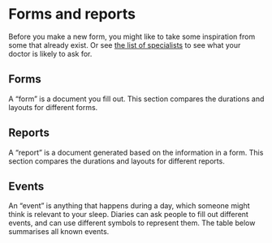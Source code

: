 # Forms and reports

<!--

  DO NOT EDIT THIS FILE DIRECTLY

  See https://github.com/sleepdiary/resources/blob/main/bin/generate-from-resources.js

 -->

Before you make a new form, you might like to take some inspiration from some that already exist.  Or see [the list of specialists](./) to see what your doctor is likely to ask for.

## Forms

A &ldquo;form&rdquo; is a document you fill out.  This section compares the durations and layouts for different forms.

<SortableTable :columns="forms_reports_columns" :rows="forms_rows" />

## Reports

A &ldquo;report&rdquo; is a document generated based on the information in a form.  This section compares the durations and layouts for different reports.

<SortableTable :columns="forms_reports_columns" :rows="reports_rows" />

## Events

An &ldquo;event&rdquo; is anything that happens during a day, which someone might think is relevant to your sleep.  Diaries can ask people to fill out different events, and can use different symbols to represent them.  The table below summarises all known events.

<SortableTable :columns="events_columns" :rows="events_rows" />

<script>
export default {
  data() {
    return {
      forms_reports_columns: [
        { key: 'Source'         , value: 'Source' },
        { key: 'page_duration'  , value: 'page duration' },
        { key: 'total_pages'    , value: 'total pages' },
        { key: 'start_time'     , value: 'start time' },
        { key: 'inbed_marker'   , value: 'in-bed marker' },
        { key: 'outofbed_marker', value: 'out-of-bed marker' },
        { key: 'sleep_marker'   , value: 'sleep marker' },
      ],
      events_columns: [
        { key: 'Source'     , value: 'Source' },
        { key: 'Event'      , value: 'Event' },
        { key: 'Description', value: 'Description' },
      ],
      forms_rows: [{"name":"Adult sleep diary","layout":"calendar","sharing_status":"found online","find_this_by":"going to their [forms and resources page](https://sleepdoc.com/forms)","page_duration":{"key":"0028","value":"28 days"},"total_pages":1,"start_time":{"key":"18","value":"6pm"},"inbed_marker":"○","outofbed_marker":"🌅","sleep_marker":"●―● (asleep) <br/> N〰N (nap)","gallery":[{"thumb":"/resources/thumbs/Center for Sleep and Wake Disorders-adult.jpg","url":"https://sleepdoc.com/wp-content/uploads/2019/10/sleep_log.pdf","title":"Adult sleep diary","display_name":"Adult sleep diary: Adult sleep diary","short_name":"Adult sleep diary"}],"events":[{"key":"A","value":"alcohol"},{"key":"M","value":"medication"},{"key":"C","value":"caffeine"},{"key":"T","value":"TV"}],"display_name":"The Center for Sleep & Wake Disorders: Adult sleep diary","short_name":"Center for Sleep & Wake Disorders: Adult sleep diary","thumb":"/resources/thumbs/Center for Sleep and Wake Disorders-adult.jpg","url":"https://sleepdoc.com/wp-content/uploads/2019/10/sleep_log.pdf","Source":{"key":"center for sleep & wake disorders","value":"<a href=\"https://sleepdoc.com/wp-content/uploads/2019/10/sleep_log.pdf\">Center for Sleep & Wake Disorders: Adult sleep diary</a>"}},{"name":"Adolescent sleep diary","layout":"calendar","gallery":[{"thumb":"/resources/thumbs/Center for Sleep and Wake Disorders-adolescent.jpg","url":"https://sleepdoc.com/wp-content/uploads/2019/10/Sleep-log-adolescent.pdf","title":"Adolescent sleep diary","display_name":"Adolescent sleep diary: Adolescent sleep diary","short_name":"Adolescent sleep diary"}],"sharing_status":"found online","find_this_by":"going to their [forms and resources page](https://sleepdoc.com/forms)","page_duration":{"key":"0028","value":"28 days"},"total_pages":1,"start_time":{"key":"18","value":"6pm"},"inbed_marker":"○","outofbed_marker":"🌅","sleep_marker":"●―● (asleep) <br/> N〰N (nap)","events":[{"key":"F","value":"food"},{"key":"M","value":"medication"},{"key":"C","value":"caffeine"},{"key":"T","value":"TV"}],"display_name":"The Center for Sleep & Wake Disorders: Adolescent sleep diary","short_name":"Center for Sleep & Wake Disorders: Adolescent sleep diary","thumb":"/resources/thumbs/Center for Sleep and Wake Disorders-adolescent.jpg","url":"https://sleepdoc.com/wp-content/uploads/2019/10/Sleep-log-adolescent.pdf","Source":{"key":"center for sleep & wake disorders","value":"<a href=\"https://sleepdoc.com/wp-content/uploads/2019/10/Sleep-log-adolescent.pdf\">Center for Sleep & Wake Disorders: Adolescent sleep diary</a>"}},{"layout":"calendar","gallery":[{"thumb":"/resources/thumbs/Dr. Karen M. Baker.jpg","url":"http://www.orlandosleep.com/forms/sleepdiary_v2.pdf","title":"Dr. Karen M. Baker","display_name":"Dr. Karen M. Baker","short_name":"Dr. Karen M. Baker"}],"sharing_status":"found online","find_this_by":"clicking on the &ldquo;Sleep facts & info&rdquo; menu on [her home page](http://www.orlandosleep.com/)","page_duration":{"key":"0014","value":"2 weeks"},"total_pages":1,"start_time":{"key":"12","value":"Noon"},"inbed_marker":"&#x7c;","outofbed_marker":"(none)","sleep_marker":"▬","events":[{"key":"C","value":"coffee, cola, or tea"},{"key":"M","value":"medicine"},{"key":"A","value":"alcohol"},{"key":"E","value":"exercise"}],"display_name":"Dr. Karen M. Baker","short_name":"Dr. Karen M. Baker","thumb":"/resources/thumbs/Dr. Karen M. Baker.jpg","url":"http://www.orlandosleep.com/forms/sleepdiary_v2.pdf","Source":{"key":"karen m. baker","value":"<a href=\"http://www.orlandosleep.com/forms/sleepdiary_v2.pdf\">Dr. Karen M. Baker</a>"}},{"layout":"calendar","gallery":[{"thumb":"/resources/thumbs/Raleigh Neurology Associates.jpg","url":"/resources/forms/Raleigh Neurology Associates/Raleigh_Neurology_Sleep_Chart_blank.pdf","title":"Raleigh Neurology Associates","display_name":"Raleigh Neurology Associates","short_name":"Raleigh Neurology Associates"}],"sharing_status":"shared with consent","page_duration":{"key":"0060","value":"2 months"},"total_pages":1,"start_time":{"key":"18","value":"6pm"},"inbed_marker":"&darr;","outofbed_marker":"&uarr;","sleep_marker":"▬","display_name":"Raleigh Neurology Associates","short_name":"Raleigh Neurology Associates","thumb":"/resources/thumbs/Raleigh Neurology Associates.jpg","url":"/resources/forms/Raleigh Neurology Associates/Raleigh_Neurology_Sleep_Chart_blank.pdf","Source":{"key":"raleigh neurology associates","value":"<a href=\"/resources/forms/Raleigh Neurology Associates/Raleigh_Neurology_Sleep_Chart_blank.pdf\">Raleigh Neurology Associates</a>"}}],
      reports_rows: [{"name":"Universal Charter","layout":"calendar","how_received":"shared with consent","page_duration":{"key":0,"value":"variable"},"total_pages":1,"start_time":{"key":"00","value":"midnight"},"inbed_marker":"(none)","outofbed_marker":"(none)","sleep_marker":"▮","gallery":[{"title":"Simple","thumb":"/resources/thumbs/SleepCharter/simple.jpg","url":"/resources/images/SleepCharter/simple.png","display_name":"Simple","short_name":"Simple"},{"title":"Weekday alarm","thumb":"/resources/thumbs/SleepCharter/weekday_alarm.jpg","url":"/resources/images/SleepCharter/weekday_alarm.png","display_name":"Weekday alarm","short_name":"Weekday alarm"},{"title":"DSPD","thumb":"/resources/thumbs/SleepCharter/dspd.jpg","url":"/resources/images/SleepCharter/dspd.png","display_name":"DSPD","short_name":"DSPD"},{"title":"Non-24","thumb":"/resources/thumbs/SleepCharter/non-24.jpg","url":"/resources/images/SleepCharter/non-24.png","display_name":"Non-24","short_name":"Non-24"}],"display_name":"Sleep Charter: Universal Charter","short_name":"Sleep Charter","thumb":"/resources/thumbs/SleepCharter/simple.jpg","url":"/resources/images/SleepCharter/simple.png","Source":{"key":"sleep charter","value":"<a href=\"/resources/images/SleepCharter/simple.png\">Sleep Charter</a>"}},{"name":"Report for doctors","layout":"calendar","url":"https://sleepdiary.github.io/report/","how_received":"shared with consent","page_duration":{"key":"0007","value":"1 week"},"total_pages":"variable","start_time":{"key":"18","value":"6pm"},"inbed_marker":"&darr;","outofbed_marker":"&uarr;","sleep_marker":"&#x7c;―&#x7c;","events":[{"key":"A","value":"each alcoholic drink"},{"key":"C","value":"each caffeinated drink includes coffee, tea, chocolate, cola"},{"key":"P","value":"every time you take a sleeping pill or medication to aid sleep"},{"key":"M","value":"Meals"},{"key":"S","value":"Snacks"},{"key":"X","value":"Exercise"},{"key":"T","value":"use of toilet during sleep-time"},{"key":"N","value":"noise that disturbs your sleep"},{"key":"W","value":"time of wake-up alarm (if any)"}],"gallery":[{"title":"Simple","thumb":"/resources/thumbs/The Sleep Diary Project/Report for doctors/simple.jpg","url":"/resources/images/The Sleep Diary Project/Report for doctors/simple.pdf","display_name":"Simple","short_name":"Simple"},{"title":"Weekday alarm","thumb":"/resources/thumbs/The Sleep Diary Project/Report for doctors/weekday_alarm.jpg","url":"/resources/images/The Sleep Diary Project/Report for doctors/weekday_alarm.pdf","display_name":"Weekday alarm","short_name":"Weekday alarm"},{"title":"DSPD","thumb":"/resources/thumbs/The Sleep Diary Project/Report for doctors/dspd.jpg","url":"/resources/images/The Sleep Diary Project/Report for doctors/dspd.pdf","display_name":"DSPD","short_name":"DSPD"},{"title":"Non-24","thumb":"/resources/thumbs/The Sleep Diary Project/Report for doctors/non-24.jpg","url":"/resources/images/The Sleep Diary Project/Report for doctors/non-24.pdf","display_name":"Non-24","short_name":"Non-24"}],"display_name":"The Sleep Diary Project: Report for doctors","short_name":"Sleep Diary Project","thumb":"/resources/thumbs/The Sleep Diary Project/Report for doctors/simple.jpg","Source":{"key":"sleep diary project","value":"<a href=\"https://sleepdiary.github.io/report/\">Sleep Diary Project</a>"}},{"name":"Sleep log","layout":"calendar","how_received":"shared with consent","page_duration":{"key":0,"value":"variable"},"total_pages":"variable","start_time":{"key":"00","value":"midnight"},"inbed_marker":"(none)","outofbed_marker":"(none)","sleep_marker":"▬","modifiers":{"yellow_bar":"selected sleep","green_bar":"delayed retirement","cyan_bar":"forced awakening","grey_bar":"delayed retirement and forced awakening"},"gallery":[{"title":"Simple","thumb":"/resources/thumbs/SleepChart1/Sleep log/simple.jpg","url":"/resources/images/SleepChart1/Sleep log/simple.png","display_name":"Sleep log: Simple","short_name":"Simple"},{"title":"Weekday alarm","thumb":"/resources/thumbs/SleepChart1/Sleep log/weekday_alarm.jpg","url":"/resources/images/SleepChart1/Sleep log/weekday_alarm.png","display_name":"Sleep log: Weekday alarm","short_name":"Weekday alarm"},{"title":"DSPD","thumb":"/resources/thumbs/SleepChart1/Sleep log/dspd.jpg","url":"/resources/images/SleepChart1/Sleep log/dspd.png","display_name":"Sleep log: DSPD","short_name":"DSPD"},{"title":"Non-24","thumb":"/resources/thumbs/SleepChart1/Sleep log/non-24.jpg","url":"/resources/images/SleepChart1/Sleep log/non-24.png","display_name":"Sleep log: Non-24","short_name":"Non-24"}],"display_name":"SleepChart 1.0: Sleep log","short_name":"SleepChart 1.0: Sleep log","thumb":"/resources/thumbs/SleepChart1/Sleep log/simple.jpg","url":"/resources/images/SleepChart1/Sleep log/simple.png","Source":{"key":"sleepchart 1.0","value":"<a href=\"/resources/images/SleepChart1/Sleep log/simple.png\">SleepChart 1.0: Sleep log</a>"}},{"name":"Daily Sleep Bar Graph","layout":"calendar","how_received":"shared with consent","page_duration":{"key":0,"value":"variable"},"total_pages":1,"start_time":{"key":"00","value":"midnight"},"inbed_marker":"(blue background)","outofbed_marker":"(none)","sleep_marker":"▮","gallery":[{"title":"Simple","thumb":"/resources/thumbs/Sleepmeter/simple.jpg","url":"/resources/images/Sleepmeter/simple.png","display_name":"Simple","short_name":"Simple"},{"title":"Weekday alarm","thumb":"/resources/thumbs/Sleepmeter/weekday_alarm.jpg","url":"/resources/images/Sleepmeter/weekday_alarm.png","display_name":"Weekday alarm","short_name":"Weekday alarm"},{"title":"DSPD","thumb":"/resources/thumbs/Sleepmeter/dspd.jpg","url":"/resources/images/Sleepmeter/dspd.png","display_name":"DSPD","short_name":"DSPD"},{"title":"Non-24","thumb":"/resources/thumbs/Sleepmeter/non-24.jpg","url":"/resources/images/Sleepmeter/non-24.png","display_name":"Non-24","short_name":"Non-24"}],"display_name":"Sleepmeter: Daily Sleep Bar Graph","short_name":"Sleepmeter","thumb":"/resources/thumbs/Sleepmeter/simple.jpg","url":"/resources/images/Sleepmeter/simple.png","Source":{"key":"sleepmeter","value":"<a href=\"/resources/images/Sleepmeter/simple.png\">Sleepmeter</a>"}}],
      events_rows: [{"Source":{"key":"center for sleep & wake disorders","value":"<a href=\"https://sleepdoc.com/wp-content/uploads/2019/10/sleep_log.pdf\">Center for Sleep & Wake Disorders: Adult sleep diary</a>"},"Event":"A","Description":"alcohol"},{"Source":{"key":"center for sleep & wake disorders","value":"<a href=\"https://sleepdoc.com/wp-content/uploads/2019/10/sleep_log.pdf\">Center for Sleep & Wake Disorders: Adult sleep diary</a>"},"Event":"M","Description":"medication"},{"Source":{"key":"center for sleep & wake disorders","value":"<a href=\"https://sleepdoc.com/wp-content/uploads/2019/10/sleep_log.pdf\">Center for Sleep & Wake Disorders: Adult sleep diary</a>"},"Event":"C","Description":"caffeine"},{"Source":{"key":"center for sleep & wake disorders","value":"<a href=\"https://sleepdoc.com/wp-content/uploads/2019/10/sleep_log.pdf\">Center for Sleep & Wake Disorders: Adult sleep diary</a>"},"Event":"T","Description":"TV"},{"Source":{"key":"center for sleep & wake disorders","value":"<a href=\"https://sleepdoc.com/wp-content/uploads/2019/10/Sleep-log-adolescent.pdf\">Center for Sleep & Wake Disorders: Adolescent sleep diary</a>"},"Event":"F","Description":"food"},{"Source":{"key":"center for sleep & wake disorders","value":"<a href=\"https://sleepdoc.com/wp-content/uploads/2019/10/Sleep-log-adolescent.pdf\">Center for Sleep & Wake Disorders: Adolescent sleep diary</a>"},"Event":"M","Description":"medication"},{"Source":{"key":"center for sleep & wake disorders","value":"<a href=\"https://sleepdoc.com/wp-content/uploads/2019/10/Sleep-log-adolescent.pdf\">Center for Sleep & Wake Disorders: Adolescent sleep diary</a>"},"Event":"C","Description":"caffeine"},{"Source":{"key":"center for sleep & wake disorders","value":"<a href=\"https://sleepdoc.com/wp-content/uploads/2019/10/Sleep-log-adolescent.pdf\">Center for Sleep & Wake Disorders: Adolescent sleep diary</a>"},"Event":"T","Description":"TV"},{"Source":{"key":"karen m. baker","value":"<a href=\"http://www.orlandosleep.com/forms/sleepdiary_v2.pdf\">Dr. Karen M. Baker</a>"},"Event":"C","Description":"coffee, cola, or tea"},{"Source":{"key":"karen m. baker","value":"<a href=\"http://www.orlandosleep.com/forms/sleepdiary_v2.pdf\">Dr. Karen M. Baker</a>"},"Event":"M","Description":"medicine"},{"Source":{"key":"karen m. baker","value":"<a href=\"http://www.orlandosleep.com/forms/sleepdiary_v2.pdf\">Dr. Karen M. Baker</a>"},"Event":"A","Description":"alcohol"},{"Source":{"key":"karen m. baker","value":"<a href=\"http://www.orlandosleep.com/forms/sleepdiary_v2.pdf\">Dr. Karen M. Baker</a>"},"Event":"E","Description":"exercise"},{"Source":{"key":"sleep diary project","value":"<a href=\"https://sleepdiary.github.io/report/\">Sleep Diary Project</a>"},"Event":"A","Description":"each alcoholic drink"},{"Source":{"key":"sleep diary project","value":"<a href=\"https://sleepdiary.github.io/report/\">Sleep Diary Project</a>"},"Event":"C","Description":"each caffeinated drink includes coffee, tea, chocolate, cola"},{"Source":{"key":"sleep diary project","value":"<a href=\"https://sleepdiary.github.io/report/\">Sleep Diary Project</a>"},"Event":"P","Description":"every time you take a sleeping pill or medication to aid sleep"},{"Source":{"key":"sleep diary project","value":"<a href=\"https://sleepdiary.github.io/report/\">Sleep Diary Project</a>"},"Event":"M","Description":"Meals"},{"Source":{"key":"sleep diary project","value":"<a href=\"https://sleepdiary.github.io/report/\">Sleep Diary Project</a>"},"Event":"S","Description":"Snacks"},{"Source":{"key":"sleep diary project","value":"<a href=\"https://sleepdiary.github.io/report/\">Sleep Diary Project</a>"},"Event":"X","Description":"Exercise"},{"Source":{"key":"sleep diary project","value":"<a href=\"https://sleepdiary.github.io/report/\">Sleep Diary Project</a>"},"Event":"T","Description":"use of toilet during sleep-time"},{"Source":{"key":"sleep diary project","value":"<a href=\"https://sleepdiary.github.io/report/\">Sleep Diary Project</a>"},"Event":"N","Description":"noise that disturbs your sleep"},{"Source":{"key":"sleep diary project","value":"<a href=\"https://sleepdiary.github.io/report/\">Sleep Diary Project</a>"},"Event":"W","Description":"time of wake-up alarm (if any)"}],
    };
  },
};
</script>
